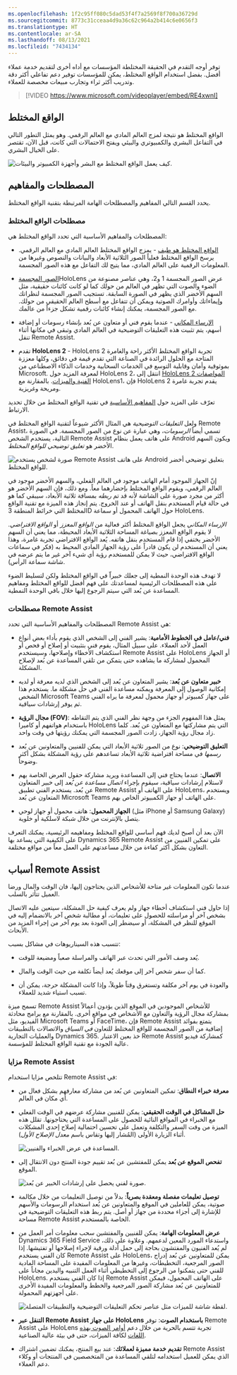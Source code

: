 ```yaml
---
ms.openlocfilehash: 1f2c95ff080c5dad53f4f7a2569f8f700a36729d
ms.sourcegitcommit: 8773c31cceaa4d9a36c62c964a2b414c6e0656f3
ms.translationtype: HT
ms.contentlocale: ar-SA
ms.lasthandoff: 08/13/2021
ms.locfileid: "7434134"
---
```

توفر أوجه التقدم في الحقيقة المختلطة المؤسسات مع أداه أخرى لتقديم خدمة عملاء أفضل. بفضل استخدام الواقع المختلط، يمكن للمؤسسات توفير دعم تفاعلي أكثر دقة وتدريب أكثر ثراء وتجارب مبيعات مخصصة للعملاء.

> [!VIDEO https://www.microsoft.com/videoplayer/embed/RE4xwnI]

## <a name="mixed-reality"></a>الواقع المختلط 

الواقع المختلط هو نتيجة لمزج العالم المادي مع العالم الرقمي. وهو يمثل التطور التالي في التفاعل البشري والكمبيوتري والبيئي ويفتح الاحتمالات التي كانت، قبل الآن، تقتصر على الخيال البشري.

![كيف يعمل الواقع المختلط مع البشر وأجهزة الكمبيوتر والبيئات.](../media/assist-1-1.png)

## <a name="concepts-and-terms"></a>المصطلحات والمفاهيم 

يحدد القسم التالي المفاهيم والمصطلحات الهامة المرتبطة بتقنية الواقع المختلط. 

### <a name="mixed-reality-terminology"></a>مصطلحات الواقع المختلط

المصطلحات والمفاهيم الأساسية التي تحدد الواقع المختلط هي: 

- [الواقع المختلط هو طيف](/windows/mixed-reality/mixed-reality/?azure-portal=true#the-mixed-reality-spectrum) - يمزج الواقع المختلط العالم المادي مع العالم الرقمي. يرسخ الواقع المختلط فعلياً الصور الثلاثية الأبعاد والبيانات والنصوص وغيرها من المعلومات الرقمية على العالم المادي، مما يتيح لك التفاعل مع هذه الصور المجسمة.

- [الصور المجسمة](/windows/mixed-reality/hologram/?azure-portal=true)HoloLens عرض الصور المجسمة 1 و2، وهي عناصر مصنوعة من الضوء والصوت التي تظهر في العالم من حولك كما لو كانت كائنات حقيقية، مثل السهم الأخضر الذي يظهر في الصورة السابقة. تستجيب الصور المجسمة لنظراتك وإيماءاتك وأوامرك الصوتية ويمكن أن تتفاعل مع أسطح العالم الحقيقي من حولك. مع الصور المجسمة، يمكنك إنشاء كائنات رقمية تشكل جزءاً من عالمك.

- [الإرساء المكاني](/windows/mixed-reality/spatial-anchors/?azure-portal=true) - عندما يقوم فني أو متعاون عن بُعد بإنشاء رسومات أو إضافة أسهم، يتم تثبيت هذه التعليقات التوضيحية في العالم المادي وتبقى في مكانها أثناء تنقل Remote Assist.

- تقدم **HoloLens 2** - HoloLens 2 تجربة الواقع المختلط الأكثر راحة والغامرة المتاحة مع الحلول الرائدة في الصناعة التي تقدم قيمة في دقائق، وكلها معززة بموثوقية وأمان وقابلية التوسع في الخدمات السحابية وخدمات الذكاء الاصطناعي من Microsoft. لمعرفة المزيد حول HoloLens 2، انتقل إلى [HoloLens 2 المواصفات الفنية والميزات](https://www.microsoft.com/hololens/hardware/?azure-portal=true). بالمقارنة مع HoloLens1، فإن HoloLens 2 يقدم تجربة غامرة ومريحة وغريزية.

تعرّف على المزيد حول [المفاهيم الأساسية](/windows/mixed-reality/core-concepts-landingpage/?azure-portal=true) في تقنية الواقع المختلط من خلال تحديد الارتباط.

ولعل *التعليقات التوضيحية* هي المثال الأكثر شيوعاً لتقنية الواقع المختلط في Remote Assist، تسمي أيضاً *الرسومات*، وهي عبارة عن نوع من الصور المجسمة. في الصورة التالية، يستخدم الشخص Remote Assist على هاتف يعمل بنظام Android ويكون السهم الأخضر هو *تعليق توضيحي للواقع المختلط*.

![صورة لشخص يستخدم Remote Assist على هاتف Android بتعليق توضيحي أخضر للواقع المختلط.](../media/mixed-reality-annotation.png)

إنّ الجهاز الموجود أمام الهاتف موجود في العالم الفعلي، والسهم الأخضر موجود في العالم الرقمي، ويقوم الواقع المختلط بإحضارهما معاً. ومع ذلك، فإن السهم الأخضر هو أكثر من مجرد صورة على الشاشة لأنه قد تم *ربطه* بمسافة ثلاثية الأبعاد، سيبقي كما هو في حالة قيام المستخدم بنقل الهاتف أو عند الخروج. يتم إنجاز هذه الميزة مع تقنية الواقع المختلط التي خرائط المنطقة 3D حول الهاتف المحمول أو سماعة HoloLens.

*الإرساء المكاني* يجعل الواقع المختلط أكثر فعالية من *الواقع المعزز* أو *الواقع الافتراضي*. لا يقوم الواقع المعزز بصياغة المساحة الثلاثية الأبعاد المحيطة، مما يعني أن السهم الأخضر يختفي إذا قام المستخدم بنقل هاتفه. يُعد الواقع الافتراضي تجربة غامرة، وهذا يعني أن المستخدم لن يكون قادراً على رؤية الجهاز المادي المحيط به (فكر في سماعات الواقع الافتراضي، حيث لا يمكن للمستخدم رؤية أي شيء آخر غير ما يتم عرضه في شاشة سماعة الرأس).

لا تهدف هذه الوحدة النمطية إلى جعلك خبيراّ في الواقع المختلط ولكن لتسليط الضوء على هذه المصطلحات الرئيسية لمساعدتك على فهم أفضل للواقع المختلط ومفاهيم المساعدة عن بُعد التي سيتم الرجوع إليها خلال باقي الوحدة النمطية. 

### <a name="remote-assist-terminology"></a>مصطلحات Remote Assist

المصطلحات والمفاهيم الأساسية التي تحدد Remote Assist هي:

- **فني/عامل في الخطوط الأمامية**: يشير الفني إلى الشخص الذي يقوم بأداء بعض أنواع العمل لأحد العملاء. على سبيل المثال، يقوم فني بتثبيت أو إصلاح أو فحص أو استكشاف الأخطاء وإصلاحها، وسيستخدم Remote Assist على HoloLens أو الجهاز المحمول لمشاركة ما يشاهده حتى يتمكن من تلقي المساعدة عن بُعد لإصلاح المشكلة.

- **خبير متعاون عن بُعد**: يشير المتعاون عن بُعد إلى الشخص الذي لديه معرفة أو لديه إمكانية الوصول إلى المعرفة ويمكنه مساعدة الفني في حل مشكلة ما. يستخدم هذا الشخص Microsoft Teams على جهاز كمبيوتر أو جهاز محمول لمعرفة ما يراه الفني ثم يوفر إرشادات سياقية.

- **مجال الرؤية (FOV)**: يمثل هذا المفهوم الجزء من وجهة نظر الفني الذي يتم التقاطه باستخدام هواتفهم أو كاميرا HoloLens التي يتم مشاركتها مع المتعاون عن بُعد. كلما زاد مجال رؤية الجهاز، زادت الصور المجسمة التي يمكنك رؤيتها في وقت واحد.

- **التعليق التوضيحي**: نوع من الصور ثلاثية الأبعاد التي يمكن للفنيين والمتعاونين عن بُعد *رسمها* في مساحة افتراضية ثلاثية الأبعاد تساعدهم على رؤية المشكلة بشكل أكثر وضوحاً.

- **الاتصال**: عندما يحتاج فني إلى المساعدة ويريد مشاركة حقول العرض الخاصة بهم لاستلام إرشادات سياقية، سيقوم بإجراء *اتصال مساعدة عن بُعد* إلى خبير المتعاون عن بُعد. يستخدم الفني تطبيق Remote Assist على الهاتف أو HoloLens، ويستخدم المتعاون عن بُعد Microsoft Teams على الهاتف أو جهاز الكمبيوتر الخاص بهم.

- **الجهاز المحمول**: هاتف محمول أو جهاز لوحي (مثل iPhone أو Samsung Galaxy) يتصل بالإنترنت من خلال شبكة لاسلكية أو خلوية.

الآن بعد أن أصبح لديك فهم أساسي للواقع المختلط ومفاهيمه الرئيسية، يمكنك التعرف على الكيفية التي يساعد بها Dynamics 365 Remote Assist على تمكين الفنيين من التعاون بشكل أكثر كفاءة من خلال مساعدتهم على العمل معاً من مواقع مختلفة.

## <a name="reasons-for-remote-assist"></a>أسباب Remote Assist

عندما تكون المعلومات غير متاحة للأشخاص الذين يحتاجون إليها، فان الوقت والمال ورضا العميل تتأثر بالسلب.

إذا حاول فني استكشاف أخطاء جهاز ولم يعرف كيفية حل المشكلة، سيتعين عليه الاتصال بشخص آخر أو مراسلته للحصول على تعليمات، أو مطالبة شخص آخر بالانضمام إليه في الموقع للنظر في المشكلة، أو سيضطر إلى العودة بعد يوم آخر من إجراء المزيد من الأبحاث.

تتسبب هذه السيناريوهات في مشاكل بسبب:

- يُعد وصف الأمور التي تحدث عبر الهاتف والمراسلة صعباً ومضيعة للوقت.

- كما أن سفر شخص آخر إلى موقعك يُعد أيضاً تكلفة من حيث الوقت والمال.

- والعودة في يوم آخر مكلفة وتستغرق وقتاً طويلاً، وإذا كانت المشكلة حرجة، يمكن أن تسبب استياء شديد للعملاء.

تسمح ميزة Remote Assist للأشخاص الموجودين في الموقع الذين يؤدون أعمالاً بمشاركة مجال الرؤية والتعاون مع الأشخاص في مواقع أخرى. بالمقارنة مع برامج محادثة الفيديو، مثل Microsoft Teams أو FaceTime، فإن Remote Assist يتمتع بفوائد إضافية من الصور المجسمة للواقع المختلط للتعاون *في السياق* والاتصالات بالتطبيقات والعمليات التجارية Dynamics 365.
خذ بعين الاعتبار Remote Assist كمشاركة فيديو عالية الجودة مع تقنية الواقع المختلط للمؤسسة.

### <a name="benefits-of-remote-assist"></a>مزايا Remote Assist

تتلخص مزايا استخدام Remote Assist في:

- **معرفة خبراء النطاق**: تمكين المتعاونين عن بُعد من مشاركة معارفهم بشكل فعال من أي مكان في العالم.

- **حل المشاكل في الوقت الحقيقي**: يمكن للفنيين مشاركة عرضهم في الوقت الفعلي مع الخبراء في المواقع النائية للحصول على المساعدة التي يحتاجونها. تقلل هذه الميزة من وقت السفر والتكلفة وتعمل على تحسين احتمالية إصلاح إحدى المشكلات أثناء الزيارة الأولى (المُشار إليها وتقاس باسم *معدل الإصلاح الأول*).

  ![المساعدة في عرض الخبراء والفنيين.](../media/assist-4-4.png)

- **تفحص الموقع عن بُعد** يمكن للمفتشين عن بُعد تقييم جودة المنتج دون الانتقال إلى الموقع.

  ![صورة لفني يحصل على إرشادات الخبير عن بُعد.](../media/assist-1-3.png)

- **توصيل تعليمات مفصلة ومعقدة بصرياً**: بدلاً من توصيل التعليمات من خلال مكالمة صوتية، يمكن للعاملين في الموقع والمتعاونين عن بُعد استخدام الرسومات والأسهم للإشارة إلى أجزاء محددة من جهاز أو أصل. يتم ربط هذه التعليقات التوضيحية في مساحة Remote Assist الخاصة بالمستخدم.

- **عرض المعلومات الهامة**: يمكن للفنيين والمفتشين سحب معلومات أمر العمل من Dynamics 365 Field Service واستدعاء المورد المعين لدعمهم. وعلاوة على ذلك، لم يُعد الفنيون والمفتشون بحاجة إلى حمل أدلة ورقية لإجراء إصلاحها أو تفتيشها. إذا كان الفني يستخدم Remote Assist على HoloLens، يمكن للمتعاونين عن بُعد إدراج الصور المرجعية، التخطيطات، وغيرها من المعلومات المفيدة على المساحة المادية للفني حتى يتمكنوا من الرجوع إلى التخطيطي أثناء العمل التنبيه واليدين مجاناً على HoloLens. إذا كان الفني يستخدم Remote Assist على الهاتف المحمول، فيمكن للمتعاونين عن بُعد مشاركة الصور المرجعية والخطط والمعلومات المفيدة الأخرى على أجهزتهم المحمولة.

  ![لقطة شاشة للميزات مثل عناصر تحكم التعليقات التوضيحية والتطبيقات المتصلة.](../media/assist-3-2.png)

- **التنقل عبر Remote Assist على جهاز HoloLens باستخدام الصوت**: توفر Remote Assist على HoloLens تجربة تتسم بالحرية من خلال دعم [أوامر الصوت بهذه اللغات](/dynamics365/mixed-reality/remote-assist/faq-hololens?azure-portal=true#what-languages-are-voice-commands-and-speech-recognition-available-for) لكافة الميزات، حتى في بيئة عالية الصناعية.

- **تقديم خدمة مميزة لعملائك**: عند بيع المنتج، يمكنك تضمين اشتراك Remote Assist الذي يمكن للعميل استخدامه لتلقي المساعدة من المتخصصين في المنتجات أو وكلاء دعم العملاء.
